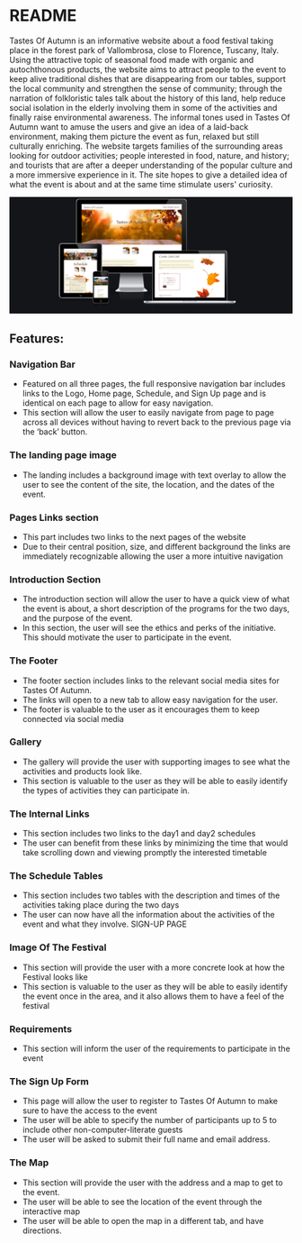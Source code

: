 # README

Tastes Of Autumn is an informative website about a food festival taking place in the forest park of Vallombrosa, close to Florence, Tuscany, Italy.  
Using the attractive topic of seasonal food made with organic and autochthonous products, the website aims to attract people to the event to keep alive traditional dishes that are disappearing from our tables, support the local community and strengthen the sense of community; through the narration of folkloristic tales talk about the history of this land, help reduce social isolation in the elderly involving them in some of the activities and finally raise environmental awareness. 
The informal tones used in Tastes Of Autumn want to amuse the users and give an idea of a laid-back environment, making them picture the event as fun, relaxed but still culturally enriching. 
The website targets families of the surrounding areas looking for outdoor activities; people interested in food, nature, and history; and tourists that are after a deeper understanding of the popular culture and a more immersive experience in it. 
The site hopes to give a detailed idea of what the event is about and at the same time stimulate users' curiosity. 

![responsive design screenshot](assets/images/images-README/responsive-design.png)

## Features:

### Navigation Bar 
- Featured on all three pages, the full responsive navigation bar includes links to the Logo, Home page, Schedule, and Sign Up page and is identical on each page to allow for easy navigation. 
- This section will allow the user to easily navigate from page to page across all devices without having to revert back to the previous page via the ‘back’ button. 
 
### The landing page image 
- The landing includes a background image with text overlay to allow the user to see the content of the site, the location, and the dates of the event. 
 
### Pages Links section 
 
- This part includes two links to the next pages of the website 
- Due to their central position, size, and different background the links are immediately recognizable allowing the user a more intuitive navigation 
 
 
### Introduction Section 
- The introduction section will allow the user to have a quick view of what the event is about, a short description of the programs for the two days, and the purpose of the event. 
- In this section, the user will see the ethics and perks of the initiative. This should motivate the user to participate in the event. 
 
### The Footer 
- The footer section includes links to the relevant social media sites for Tastes Of Autumn. 
- The links will open to a new tab to allow easy navigation for the user. 
- The footer is valuable to the user as it encourages them to keep connected via social media 
 
### Gallery 
- The gallery will provide the user with supporting images to see what the activities and products look like. 
- This section is valuable to the user as they will be able to easily identify the types of activities they can participate in. 
 
### The Internal Links 
- This section includes two links to the day1 and day2 schedules  
- The user can benefit from these links by minimizing the time that would take scrolling down and viewing promptly the interested timetable 
 
### The Schedule Tables 
- This section includes two tables with the description and times of the activities taking place during the two days 
- The user can now have all the information about the activities of the event and what they involve. 
SIGN-UP PAGE 
 
### Image Of The Festival 
- This section will provide the user with a more concrete look at how the Festival looks like 
- This section is valuable to the user as they will be able to easily identify the event once in the area, and it also allows them to have a feel of the festival 

### Requirements 
- This section will inform the user of the requirements to participate in the event  
 
### The Sign Up Form 
 
- This page will allow the user to register to Tastes Of Autumn to make sure to have the access to the event  
- The user will be able to specify the number of participants up to 5 to include other non-computer-literate guests 
- The user will be asked to submit their full name and email address. 
 
### The Map  
- This section will provide the user with the address and a map to get to the event. 
- The user will be able to see the location of the event through the interactive map 
- The user will be able to open the map in a different tab, and have directions. 
 
